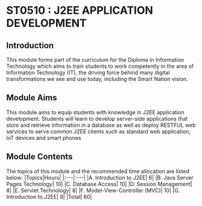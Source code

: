 # ST0510 : J2EE APPLICATION DEVELOPMENT

## Introduction

This module forms part of the curriculum for the Diploma in Information Technology which aims to
train students to work competently in the area of Information Technology (IT), the driving force behind
many digital transformations we see and use today, including the Smart Nation vision. 

## Module Aims

This module aims to equip students with knowledge in J2EE application development. Students will
learn to develop server-side applications that store and retrieve information in a database as well as
deploy RESTFUL web services to serve common J2EE clients such as standard web application, IoT
devices and smart phones

## Module Contents

The topics of this module and the recommended time allocation are listed below:
|Topics|Hours|
|:---|:---|
|A. Introduction to J2EE| 6|
|B. Java Server Pages Technology| 10|
|C. Database Access| 10|
|D. Session Management| 8|
|E. Servlet Technology| 8|
|F. Model-View-Controller (MVC)| 10|
|G. Introduction to J2EE| 8|
|Total| 60|
